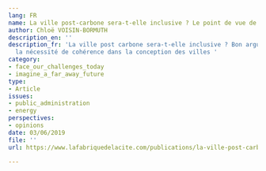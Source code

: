 ```yaml
---
lang: FR
name: La ville post-carbone sera-t-elle inclusive ? Le point de vue de Cyril Roger-Lacan
author: Chloë VOISIN-BORMUTH
description_en: ''
description_fr: 'La ville post carbone sera-t-elle inclusive ? Bon argumentaire sur
  la nécessité de cohérence dans la conception des villes '
category:
- face_our_challenges_today
- imagine_a_far_away_future
type:
- Article
issues:
- public_administration
- energy
perspectives:
- opinions
date: 03/06/2019
file: ''
url: https://www.lafabriquedelacite.com/publications/la-ville-post-carbone-sera-t-elle-inclusive-le-point-de-vue-de-cyril-roger-lacan/

---
```

